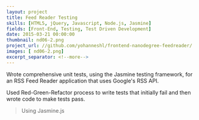 ```yaml
---
layout: project
title: Feed Reader Testing
skills: [HTML5, jQuery, Javascript, Node.js, Jasmine]
fields: [Front-End, Testing, Test Driven Development]
date: 2015-03-21 00:00:00
thumbnail: nd06-2.png
project_url: //github.com/yohanneshl/frontend-nanodegree-feedreader/
images: [ nd06-2.png]
excerpt_separator: <!--more-->
---
```



Wrote comprehensive unit tests, using the Jasmine testing framework, for an RSS Feed Reader application that uses Google's RSS API.
<!--more-->
Used Red-Green-Refactor process to write tests that initially fail and then wrote code to make tests pass.


> Using Jasmine.js



